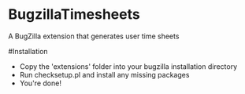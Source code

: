 # BugzillaTimesheets
A BugZilla extension that generates user time sheets

#Installation
  * Copy the 'extensions' folder into your bugzilla installation directory
  * Run checksetup.pl and install any missing packages
  * You're done!
